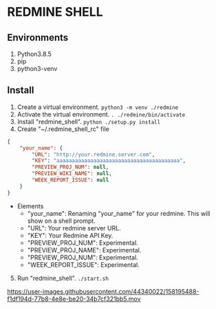# REDMINE SHELL

## Environments

1. Python3.8.5
2. pip
3. python3-venv


## Install

1. Create a virtual environment. `python3 -m venv ./redmine`
2. Activate the virtual environment. `. ./redmine/bin/activate`
3. Install "redmine_shell". `python ./setup.py install`
4. Create "~/.redmine_shell_rc" file
```json
{
    "your_name": {
        "URL": "http://your.redmine.server.com",
        "KEY": "aaaaaaaaaaaaaaaaaaaaaaaaaaaaaaaaaaaaaaaa",
        "PREVIEW_PROJ_NUM": null,
        "PREVIEW_WIKI_NAME": null,
        "WEEK_REPORT_ISSUE": null
    }
}


```
* Elements
    * "your_name": Renaming "your_name" for your redmine. This will show on a shell prompt.
    * "URL": Your redmine server URL.
    * "KEY": Your Redmine API Key.
    * "PREVIEW_PROJ_NUM": Experimental.
    * "PREVIEW_PROJ_NAME": Experimental.
    * "PREVIEW_PROJ_NUM": Experimental.
    * "WEEK_REPORT_ISSUE": Experimental.

5. Run "redmine_shell". `./start.sh`

https://user-images.githubusercontent.com/44340022/158195488-f1df194d-77b8-4e8e-be20-34b7cf321bb5.mov
